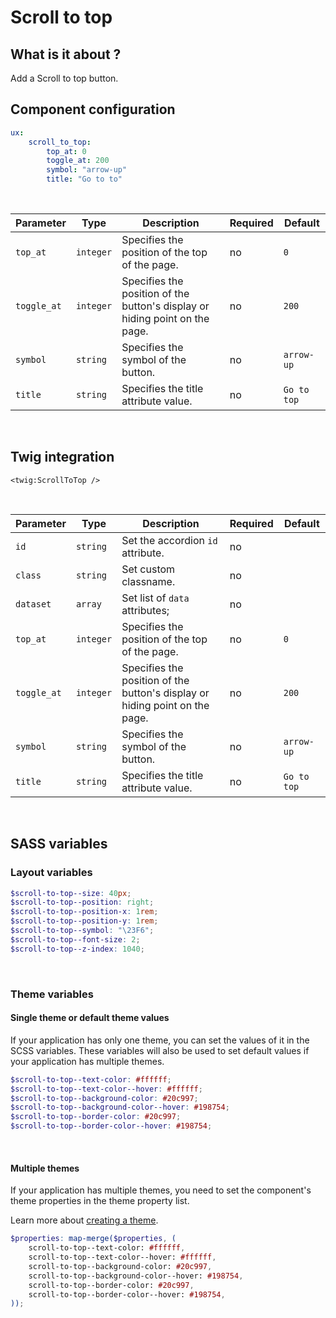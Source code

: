 # Scroll to top

## What is it about ?

Add a Scroll to top button.
<br>

## Component configuration

```yaml
ux: 
    scroll_to_top: 
        top_at: 0
        toggle_at: 200
        symbol: "arrow-up"
        title: "Go to to"
```
<br>

| Parameter | Type | Description | Required | Default |
|-|-|-|-|-|
| `top_at` | `integer` | Specifies the position of the top of the page. | no | `0` |
| `toggle_at` | `integer` | Specifies the position of the button's display or hiding point on the page. | no | `200` |
| `symbol` | `string` | Specifies the symbol of the button. | no | `arrow-up` |
| `title` | `string` | Specifies the title attribute value. | no | `Go to top` |
<br>

## Twig integration

```twig 
<twig:ScrollToTop />
```
<br>

| Parameter | Type | Description | Required | Default |
|-|-|-|-|-|
| `id` | `string` | Set the accordion `id` attribute. | no |  |
| `class` | `string` | Set custom classname. | no |  |
| `dataset` | `array` | Set list of `data` attributes; | no |  |
| `top_at` | `integer` | Specifies the position of the top of the page. | no | `0` |
| `toggle_at` | `integer` | Specifies the position of the button's display or hiding point on the page. | no | `200` |
| `symbol` | `string` | Specifies the symbol of the button. | no | `arrow-up` |
| `title` | `string` | Specifies the title attribute value. | no | `Go to top` |
<br>

## SASS variables

### Layout variables

```scss
$scroll-to-top--size: 40px;
$scroll-to-top--position: right;
$scroll-to-top--position-x: 1rem;
$scroll-to-top--position-y: 1rem;
$scroll-to-top--symbol: "\23F6";
$scroll-to-top--font-size: 2;
$scroll-to-top--z-index: 1040;
```
<br>

### Theme variables

#### Single theme or default theme values

If your application has only one theme, you can set the values ​​of it in the SCSS variables.
These variables will also be used to set default values ​​if your application has multiple themes.

```scss
$scroll-to-top--text-color: #ffffff;
$scroll-to-top--text-color--hover: #ffffff;
$scroll-to-top--background-color: #20c997;
$scroll-to-top--background-color--hover: #198754;
$scroll-to-top--border-color: #20c997;
$scroll-to-top--border-color--hover: #198754;
```
<br>

#### Multiple themes

If your application has multiple themes, you need to set the component's theme properties in the theme property list.

Learn more about [creating a theme](./../layout/themes.md).

```scss
$properties: map-merge($properties, (
    scroll-to-top--text-color: #ffffff,
    scroll-to-top--text-color--hover: #ffffff,
    scroll-to-top--background-color: #20c997,
    scroll-to-top--background-color--hover: #198754,
    scroll-to-top--border-color: #20c997,
    scroll-to-top--border-color--hover: #198754,
));
```